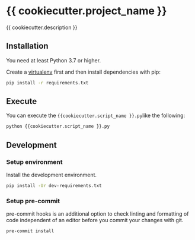 # {{ cookiecutter.project_name }}

{{ cookiecutter.description }}

## Installation

You need at least Python 3.7 or higher.

Create a [virtualenv](https://packaging.python.org/en/latest/guides/installing-using-pip-and-virtual-environments/) first and then install dependencies with pip:

```bash
pip install -r requirements.txt
```

## Execute

You can execute the `{{cookiecutter.script_name }}.py`like the following:

```bash
python {{cookiecutter.script_name }}.py
```

## Development

### Setup environment

Install the development environment.

```bash
pip install -Ur dev-requirements.txt
```

### Setup pre-commit

pre-commit hooks is an additional option to check linting and formatting of code independent of an editor before you commit your changes with git.

```bash
pre-commit install
```
